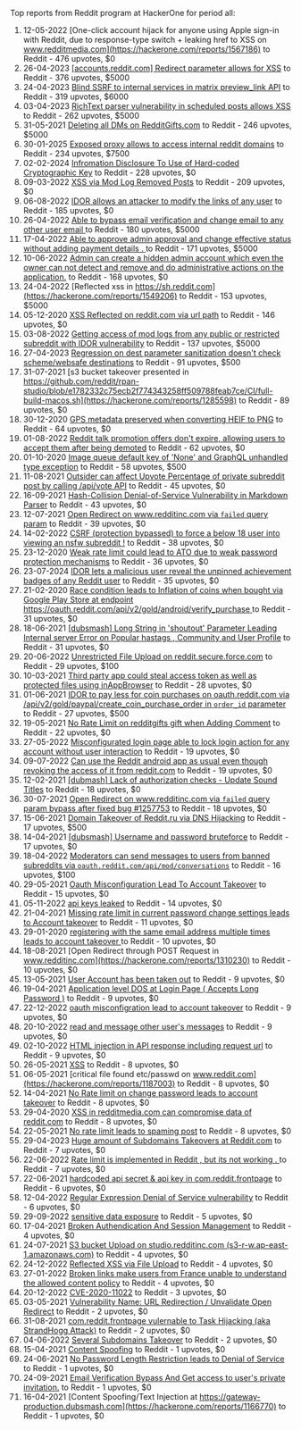 Top reports from Reddit program at HackerOne for period all:

1. 12-05-2022 [One-click account hijack for anyone using Apple sign-in with Reddit, due to response-type switch + leaking href to XSS on www.redditmedia.com](https://hackerone.com/reports/1567186) to Reddit - 476 upvotes, $0
2. 26-04-2023 [[accounts.reddit.com] Redirect parameter allows for XSS](https://hackerone.com/reports/1962645) to Reddit - 376 upvotes, $5000
3. 24-04-2023 [Blind SSRF to internal services in matrix preview_link API](https://hackerone.com/reports/1960765) to Reddit - 319 upvotes, $6000
4. 03-04-2023 [RichText parser vulnerability in scheduled posts allows XSS](https://hackerone.com/reports/1930763) to Reddit - 262 upvotes, $5000
5. 31-05-2021 [Deleting all DMs on RedditGifts.com](https://hackerone.com/reports/1213237) to Reddit - 246 upvotes, $5000
6. 30-01-2025 [Exposed proxy allows to access internal reddit domains](https://hackerone.com/reports/2967634) to Reddit - 234 upvotes, $7500
7. 02-02-2024 [Infromation Disclosure To Use of Hard-coded Cryptographic Key](https://hackerone.com/reports/2353237) to Reddit - 228 upvotes, $0
8. 09-03-2022 [XSS via Mod Log Removed Posts](https://hackerone.com/reports/1504410) to Reddit - 209 upvotes, $0
9. 06-08-2022 [IDOR allows an attacker to modify the links of any user](https://hackerone.com/reports/1661113) to Reddit - 185 upvotes, $0
10. 26-04-2022 [Able to bypass email verification and change email to any other user email ](https://hackerone.com/reports/1551176) to Reddit - 180 upvotes, $5000
11. 17-04-2022 [Able to approve admin approval and change effective status without adding payment details . ](https://hackerone.com/reports/1543159) to Reddit - 171 upvotes, $5000
12. 10-06-2022 [Admin can create a hidden admin account  which even the owner can not detect and remove and do administrative actions on the application.](https://hackerone.com/reports/1596663) to Reddit - 168 upvotes, $0
13. 24-04-2022 [Reflected xss in https://sh.reddit.com](https://hackerone.com/reports/1549206) to Reddit - 153 upvotes, $5000
14. 05-12-2020 [XSS Reflected on reddit.com via url path](https://hackerone.com/reports/1051373) to Reddit - 146 upvotes, $0
15. 03-08-2022 [Getting access of mod logs from any public or restricted subreddit with IDOR vulnerability](https://hackerone.com/reports/1658418) to Reddit - 137 upvotes, $5000
16. 27-04-2023 [Regression on dest parameter sanitization doesn't check scheme/websafe destinations](https://hackerone.com/reports/1962951) to Reddit - 91 upvotes, $500
17. 31-07-2021 [s3 bucket takeover presented in https://github.com/reddit/rpan-studio/blob/e1782332c75ecb2f774343258ff509788feab7ce/CI/full-build-macos.sh](https://hackerone.com/reports/1285598) to Reddit - 89 upvotes, $0
18. 30-12-2020 [GPS metadata preserved when converting HEIF to PNG](https://hackerone.com/reports/1069039) to Reddit - 64 upvotes, $0
19. 01-08-2022 [Reddit talk promotion offers don't expire, allowing users to accept them after being demoted](https://hackerone.com/reports/1656380) to Reddit - 62 upvotes, $0
20. 01-10-2020 [Image queue default key of 'None' and GraphQL unhandled type exception](https://hackerone.com/reports/996041) to Reddit - 58 upvotes, $500
21. 11-08-2021 [Outsider can affect Upvote Percentage of private subreddit post by calling /api/vote API](https://hackerone.com/reports/1298902) to Reddit - 45 upvotes, $0
22. 16-09-2021 [Hash-Collision Denial-of-Service Vulnerability in Markdown Parser](https://hackerone.com/reports/1341957) to Reddit - 43 upvotes, $0
23. 12-07-2021 [Open Redirect on www.redditinc.com via `failed` query param](https://hackerone.com/reports/1257753) to Reddit - 39 upvotes, $0
24. 14-02-2022 [CSRF (protection bypassed) to force a below 18 user into viewing an nsfw subreddit !](https://hackerone.com/reports/1480569) to Reddit - 38 upvotes, $0
25. 23-12-2020 [Weak rate limit could lead to ATO due to weak password protection mechanisms](https://hackerone.com/reports/1065186) to Reddit - 36 upvotes, $0
26. 23-07-2024 [IDOR lets a malicious user reveal the unpinned achievement badges of any Reddit user](https://hackerone.com/reports/2618486) to Reddit - 35 upvotes, $0
27. 21-02-2020 [Race condition leads to Inflation of coins when bought via Google Play Store at endpoint https://oauth.reddit.com/api/v2/gold/android/verify_purchase ](https://hackerone.com/reports/801743) to Reddit - 31 upvotes, $0
28. 18-06-2021 [[dubsmash] Long String in 'shoutout' Parameter Leading Internal server Error on Popular hastags , Community and User Profile](https://hackerone.com/reports/1237428) to Reddit - 31 upvotes, $0
29. 20-06-2022 [Unrestricted File Upload on reddit.secure.force.com](https://hackerone.com/reports/1606957) to Reddit - 29 upvotes, $100
30. 10-03-2021 [Third party app could steal access token as well as protected files using inAppBrowser](https://hackerone.com/reports/1122177) to Reddit - 28 upvotes, $0
31. 01-06-2021 [IDOR to pay less for coin purchases on oauth.reddit.com via /api/v2/gold/paypal/create_coin_purchase_order in `order_id` parameter ](https://hackerone.com/reports/1213765) to Reddit - 27 upvotes, $500
32. 19-05-2021 [No Rate Limit on redditgifts gift  when Adding Comment](https://hackerone.com/reports/1202408) to Reddit - 22 upvotes, $0
33. 27-05-2022 [Misconfigurated login page able to lock login action for any account without user interaction](https://hackerone.com/reports/1582778) to Reddit - 19 upvotes, $0
34. 09-07-2022 [Can use the Reddit android app as usual even though revoking the access of it from reddit.com](https://hackerone.com/reports/1632186) to Reddit - 19 upvotes, $0
35. 12-02-2021 [[dubmash] Lack of authorization checks - Update Sound Titles](https://hackerone.com/reports/1102365) to Reddit - 18 upvotes, $0
36. 30-07-2021 [Open Redirect on www.redditinc.com via `failed` query param bypass after fixed bug #1257753](https://hackerone.com/reports/1285081) to Reddit - 18 upvotes, $0
37. 15-06-2021 [Domain Takeover of Reddit.ru via DNS Hijacking](https://hackerone.com/reports/1226891) to Reddit - 17 upvotes, $500
38. 14-04-2021 [[dubsmash] Username and password bruteforce](https://hackerone.com/reports/1165225) to Reddit - 17 upvotes, $0
39. 18-04-2022 [Moderators can send messages to users from banned subreddits via `oauth.reddit.com/api/mod/conversations`](https://hackerone.com/reports/1543770) to Reddit - 16 upvotes, $100
40. 29-05-2021 [Oauth Misconfiguration Lead To Account Takeover](https://hackerone.com/reports/1212374) to Reddit - 15 upvotes, $0
41. 05-11-2022 [api keys leaked](https://hackerone.com/reports/1762927) to Reddit - 14 upvotes, $0
42. 21-04-2021 [Missing rate limit in current password change settings leads to Account takeover](https://hackerone.com/reports/1170522) to Reddit - 11 upvotes, $0
43. 29-01-2020 [registering with the same email address multiple times leads to account takeover ](https://hackerone.com/reports/785833) to Reddit - 10 upvotes, $0
44. 18-08-2021 [Open Redirect through POST Request in www.redditinc.com](https://hackerone.com/reports/1310230) to Reddit - 10 upvotes, $0
45. 13-05-2021 [User Account has been taken out](https://hackerone.com/reports/1195340) to Reddit - 9 upvotes, $0
46. 19-04-2021 [Application level DOS at Login Page ( Accepts Long Password )](https://hackerone.com/reports/1168804) to Reddit - 9 upvotes, $0
47. 22-12-2022 [oauth misconfigration lead to account takeover](https://hackerone.com/reports/1815463) to Reddit - 9 upvotes, $0
48. 20-10-2022 [ read and message other user's messages](https://hackerone.com/reports/1744264) to Reddit - 9 upvotes, $0
49. 02-10-2022 [HTML injection in API response including request url](https://hackerone.com/reports/1719588) to Reddit - 9 upvotes, $0
50. 26-05-2021 [ XSS](https://hackerone.com/reports/1209098) to Reddit - 8 upvotes, $0
51. 06-05-2021 [critical file found etc/passwd on www.reddit.com](https://hackerone.com/reports/1187003) to Reddit - 8 upvotes, $0
52. 14-04-2021 [No Rate limit on change password leads to account takeover](https://hackerone.com/reports/1165285) to Reddit - 8 upvotes, $0
53. 29-04-2020 [XSS in redditmedia.com can compromise data of reddit.com](https://hackerone.com/reports/862882) to Reddit - 8 upvotes, $0
54. 22-05-2021 [No rate limit leads to spaming post](https://hackerone.com/reports/1206004) to Reddit - 8 upvotes, $0
55. 29-04-2023 [Huge amount of Subdomains Takeovers at Reddit.com](https://hackerone.com/reports/1966262) to Reddit - 7 upvotes, $0
56. 22-06-2022 [Rate limit is implemented in Reddit , but its not working . ](https://hackerone.com/reports/1609004) to Reddit - 7 upvotes, $0
57. 22-06-2021 [hardcoded api secret & api key in com.reddit.frontpage](https://hackerone.com/reports/1241116) to Reddit - 6 upvotes, $0
58. 12-04-2022 [Regular Expression Denial of Service vulnerability](https://hackerone.com/reports/1538157) to Reddit - 6 upvotes, $0
59. 29-09-2022 [sensitive data exposure](https://hackerone.com/reports/1716249) to Reddit - 5 upvotes, $0
60. 17-04-2021 [Broken Authendication And Session Management](https://hackerone.com/reports/1167029) to Reddit - 4 upvotes, $0
61. 24-07-2021 [S3 bucket Upload on studio.redditinc.com (s3-r-w.ap-east-1.amazonaws.com)](https://hackerone.com/reports/1276733) to Reddit - 4 upvotes, $0
62. 24-12-2022 [Reflected XSS via File Upload](https://hackerone.com/reports/1816181) to Reddit - 4 upvotes, $0
63. 27-01-2022 [Broken links make users from France unable to understand the allowed content policy](https://hackerone.com/reports/1461207) to Reddit - 4 upvotes, $0
64. 20-12-2022 [CVE-2020-11022](https://hackerone.com/reports/1812768) to Reddit - 3 upvotes, $0
65. 03-05-2021 [Vulnerability Name: URL Redirection / Unvalidate Open Redirect](https://hackerone.com/reports/1182824) to Reddit - 2 upvotes, $0
66. 31-08-2021 [com.reddit.frontpage vulernable to Task Hijacking (aka StrandHogg Attack)](https://hackerone.com/reports/1325649) to Reddit - 2 upvotes, $0
67. 04-06-2022 [Several Subdomains Takeover](https://hackerone.com/reports/1591085) to Reddit - 2 upvotes, $0
68. 15-04-2021 [Content Spoofing](https://hackerone.com/reports/1165919) to Reddit - 1 upvotes, $0
69. 24-06-2021 [No Password Length Restriction leads to Denial of Service](https://hackerone.com/reports/1243009) to Reddit - 1 upvotes, $0
70. 24-09-2021 [Email Verification Bypass And Get access to user's private invitation.](https://hackerone.com/reports/1350401) to Reddit - 1 upvotes, $0
71. 16-04-2021 [Content Spoofing/Text Injection at https://gateway-production.dubsmash.com](https://hackerone.com/reports/1166770) to Reddit - 1 upvotes, $0
